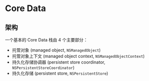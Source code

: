 # Core Data

## 架构

一个基本的 Core Data 栈由 4 个主要部分：

- 托管对象 (managed object, `NSManagedObject`)
- 托管对象上下文 (managed object context, `NSManagedObjectContext`)
- 持久化存储协调器 (persistent store coordinator, `NSPersistentStoreCoordinator`)
- 持久化存储 (persistent store, `NSPersistentStore`)
